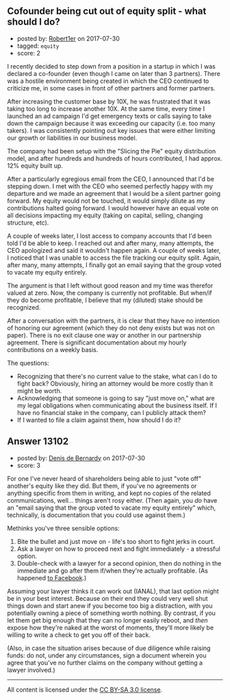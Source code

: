 ## Cofounder being cut out of equity split - what should I do?

- posted by: [Robert1er](https://stackexchange.com/users/338817/robert1er) on 2017-07-30
- tagged: `equity`
- score: 2

<p>I recently decided to step down from a position in a startup in which I was declared a co-founder (even though I came on later than 3 partners). There was a hostile environment being created in which the CEO continued to criticize me, in some cases in front of other partners and former partners. </p>

<p>After increasing the customer base by 10X, he was frustrated that it was taking too long to increase another 10X. At the same time, every time I launched an ad campaign I'd get emergency texts or calls saying to take down the campaign because it was exceeding our capacity (i.e. too many takers). I was consistently pointing out key issues that were either limiting our growth or liabilities in our business model. </p>

<p>The company had been setup with the "Slicing the Pie" equity distribution model, and after hundreds and hundreds of hours contributed, I had approx. 12% equity built up. </p>

<p>After a particularly egregious email from the CEO, I announced that I'd be stepping down. I met with the CEO who seemed perfectly happy with my departure and we made an agreement that I would be a silent partner going forward. My equity would not be touched, it would simply dilute as my contributions halted going forward. I would however have an equal vote on all decisions impacting my equity (taking on capital, selling, changing structure, etc).</p></p>

<p>A couple of weeks later, I lost access to company accounts that I'd been told I'd be able to keep. I reached out and after many, many attempts, the CEO apologized and said it wouldn't happen again. A couple of weeks later, I noticed that I was unable to access the file tracking our equity split. Again, after many, many attempts, I finally got an email saying that the group voted to vacate my equity entirely.</p>

<p>The argument is that I left without good reason and my time was therefor valued at zero. Now, the company is currently not profitable. But when/if they do become profitable, I believe that my (diluted) stake should be recognized.</p>

<p>After a conversation with the partners, it is clear that they have no intention of honoring our agreement (which they do not deny exists but was not on paper). There is no exit clause one way or another in our partnership agreement. There is significant documentation about my hourly contributions on a weekly basis.</p>

<p>The questions:</p>

<ul>
<li>Recognizing that there's no current value to the stake, what can I do
to fight back? Obviously, hiring an attorney would be more costly than it might be worth. </li>
<li>Acknowledging that someone is going to say "just move on," what are my legal obligations when communicating about the business itself. If I have no financial stake in the company, can I publicly attack them?</li>
<li>If I wanted to file a claim against them, how should I do it?</li>
</ul>



## Answer 13102

- posted by: [Denis de Bernardy](https://stackexchange.com/users/182468/denis-de-bernardy) on 2017-07-30
- score: 3

<p>For one I've never heard of shareholders being able to just "vote off" another's equity like they did. But them, if you've no agreements or anything specific from them in writing, and kept no copies of the related communications, well... things aren't rosy either. (Then again, you <em>do</em> have an "email saying that the group voted to vacate my equity entirely" which, technically, is documentation that you could use against them.)</p>

<p>Methinks you've three sensible options:</p>

<ol>
<li>Bite the bullet and just move on - life's too short to fight jerks in court.</li>
<li>Ask a lawyer on how to proceed next and fight immediately - a stressful option.</li>
<li>Double-check with a lawyer for a second opinion, then do nothing in the immediate and go after them if/when they're actually profitable. (As happened <a href="http://mashable.com/2011/04/13/facebooks-complicated-ownership-history-explained/" rel="nofollow noreferrer">to Facebook</a>.)</li>
</ol>

<p>Assuming your lawyer thinks it can work out (IANAL), that last option might be in your best interest. Because on their end they could very well shut things down and start anew if you become too big a distraction, with you potentially owning a piece of something worth nothing. By contrast, if you let them get big enough that they can no longer easily reboot, and <em>then</em> expose how they're naked at the worst of moments, they'll more likely be willing to write a check to get you off of their back.</p>

<p>(Also, in case the situation arises because of due diligence while raising funds: do not, under any circumstances, sign a document wherein you agree that you've no further claims on the company without getting a lawyer involved.)</p>




---

All content is licensed under the [CC BY-SA 3.0 license](https://creativecommons.org/licenses/by-sa/3.0/).
